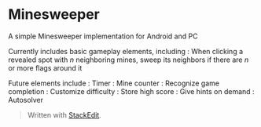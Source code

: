 
# Minesweeper

A simple Minesweeper implementation for Android and PC

Currently includes basic gameplay elements, including
:  When clicking a revealed spot with *n* neighboring mines, sweep its neighbors if there are *n* or more flags around it

Future elements include
: Timer
: Mine counter
: Recognize game completion
: Customize difficulty
: Store high score
: Give hints on demand
: Autosolver

> Written with [StackEdit](https://stackedit.io/).
